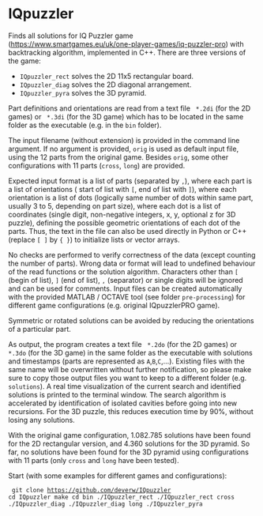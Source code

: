 # IQpuzzler
Finds all solutions for IQ Puzzler game (https://www.smartgames.eu/uk/one-player-games/iq-puzzler-pro) with backtracking algorithm, implemented in C++. There are three versions of the game:
<ul>
  <li><code>IQpuzzler_rect</code> solves the 2D 11x5 rectangular board.</li>
  <li><code>IQpuzzler_diag</code> solves the 2D diagonal arrangement.</li>
  <li><code>IQpuzzler_pyra</code> solves the 3D pyramid.</li>
</ul>
Part definitions and orientations are read from a text file <code> *.2di</code> (for the 2D games) or <code> *.3di</code> (for the 3D game) which has to be located in the same folder as the executable (e.g. in the <code>bin</code> folder).

The input filename (without extension) is provided in the command line argument. If no argument is provided, <code>orig</code> is used as default input file, using the 12 parts from the original game. Besides <code>orig</code>, some other configurations with 11 parts (<code>cross</code>, <code>long</code>) are provided. 

Expected input format is a list of parts (separated by <code>,</code>), where each part is a list of orientations ( start of list with <code>[</code>, end of list with <code>]</code>), where each orientation is a list of dots (logically same number of dots within same part, usually 3 to 5, depending on part size), where each dot is a list of coordinates (single digit, non-negative integers, x, y, optional z for 3D puzzle), defining the possible geometric orientations of each dot of the parts.
Thus, the text in the file can also be used directly in Python or C++ (replace <code>[ ]</code> by <code>{ }</code>) to initialize lists or vector arrays.

No checks are performed to verify correctness of the data (except counting the number of parts).
Wrong data or format will lead to undefined behaviour of the read functions or the solution algorithm.
Characters other than <code>[</code> (begin of list), <code>]</code> (end of list), <code>,</code> (separator) or single digits will be ignored and can be used for comments.
Input files can be created automatically with the provided MATLAB / OCTAVE tool (see folder <code>pre-processing</code>) for different game configurations (e.g. original IQpuzzlerPRO game).

Symmetric or rotated solutions can be avoided by reducing the orientations of a particular part.

As output, the program creates a text file <code> *.2do</code> (for the 2D games) or <code> *.3do</code> (for the 3D game) in the same folder as the executable with solutions and timestamps (parts are represented as <code>A</code>,<code>B</code>,<code>C</code>,...). Existing files with the same name will be overwritten without further notification, so please make sure to copy those output files you want to keep to a different folder (e.g. <code>solutions</code>).
A real time visualization of the current search and identified solutions is printed to the terminal window.
The search algorithm is accelerated by identification of isolated cavities before going into new recursions. For the 3D puzzle, this reduces execution time by 90%, without losing any solutions.

With the original game configuration, 1.082.785 solutions have been found for the 2D rectangular version, and 4.360 solutions for the 3D pyramid.
So far, no solutions have been found for the 3D pyramid using configurations with 11 parts (only <code>cross</code> and <code>long</code> have been tested).

Start (with some examples for different games and configurations):<pre><code>
  git clone https://github.com/deverw/IQpuzzler
  cd IQpuzzler
  make
  cd bin
  ./IQpuzzler_rect
  ./IQpuzzler_rect cross
  ./IQpuzzler_diag
  ./IQpuzzler_diag long
  ./IQpuzzler_pyra</code></pre>
